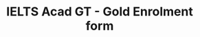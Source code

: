 ---
title: "IELTS Acad GT - Gold Enrolment form"
draft: false
# page title background image
bg_image: "images/backgrounds/page-title.jpg"
# meta description
description : "IELTS Acad GT for - Gold Enrolment form"
---